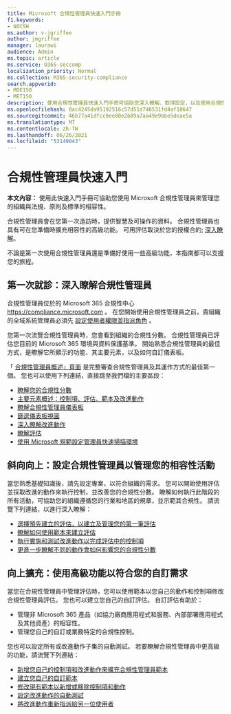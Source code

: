 ```yaml
---
title: Microsoft 合規性管理員快速入門手冊
f1.keywords:
- NOCSH
ms.author: v-jgriffee
author: jmgriffee
manager: laurawi
audience: Admin
ms.topic: article
ms.service: O365-seccomp
localization_priority: Normal
ms.collection: M365-security-compliance
search.appverid:
- MOE150
- MET150
description: 使用合規性管理員快速入門手冊可協助您深入瞭解、取得設定，以及使用合規性管理員。
ms.openlocfilehash: 8ac4245da95192516c57d51d740531fd4af10647
ms.sourcegitcommit: 46b77a41dfcc0ee80e2b89a7aa49e9bbe5deae5a
ms.translationtype: MT
ms.contentlocale: zh-TW
ms.lasthandoff: 06/26/2021
ms.locfileid: "53149043"
---
```

# <a name="compliance-manager-quickstart"></a>合規性管理員快速入門

**本文內容：** 使用此快速入門手冊可協助您使用 Microsoft 合規性管理員來管理您的組織與法規、原則及標準的相容性。

合規性管理員會在您第一次造訪時，提供智慧及可操作的資料。 合規性管理員也具有可在您準備時擴充相容性的高級功能。 可用評估取決於您的授權合約; [深入瞭解](/office365/servicedescriptions/microsoft-365-service-descriptions/microsoft-365-tenantlevel-services-licensing-guidance/microsoft-365-security-compliance-licensing-guidance)。

不論是第一次使用合規性管理員還是準備好使用一些高級功能，本指南都可以支援您的旅程。

## <a name="first-visit-get-to-know-compliance-manager"></a>第一次就診：深入瞭解合規性管理員

合規性管理員位於的 Microsoft 365 合規性中心 https://compliance.microsoft.com 。 在您開始使用合規性管理員之前，貴組織的全域系統管理員必須先 [設定使用者權限並指派角色](compliance-manager-setup.md#set-user-permissions-and-assign-roles) 。

您第一次流覽合規性管理員時，您會看到組織的合規性分數。 合規性管理員已評估您目前的 Microsoft 365 環境與資料保護基準。 開始熟悉合規性管理員的最佳方式，是瞭解它所顯示的功能、其主要元素，以及如何自訂儀表板。

「 [合規性管理員概述」頁面](compliance-manager.md) 是完整審查合規性管理員及其運作方式的最佳第一個。 您也可以使用下列連結，直接跳至我們檔的主要區段：

- [瞭解您的合規性分數](compliance-manager.md#understanding-your-compliance-score)
- [主要元素概述：控制項、評估、範本及改進動作](compliance-manager.md#key-elements-controls-assessments-templates-improvement-actions)
- [瞭解合規性管理員儀表板](compliance-manager-setup.md#understand-the-compliance-manager-dashboard)
- [篩選儀表板視圖](compliance-manager-setup.md#filtering-your-dashboard-view)
- [深入瞭解改進動作](compliance-manager-setup.md#improvement-actions-page)
- [瞭解評估](compliance-manager.md#assessments)
- [使用 Microsoft 規範設定管理員快速掃描環境](compliance-manager-mcca.md)

## <a name="ramping-up-configure-compliance-manager-to-manage-your-compliance-activities"></a>斜向向上：設定合規性管理員以管理您的相容性活動

當您熟悉基礎知識後，請先設定專案，以符合組織的需求。 您可以開始使用評估並採取改進的動作來執行控制，並改善您的合規性分數。 瞭解如何執行此階段的所有活動，可協助您的組織遵循您的行業和地區的規章，並示範其合規性。 請流覽下列連結，以進行深入瞭解：

- [選擇預先建立的評估，以建立及管理您的第一筆評估](compliance-manager-assessments.md)
- [瞭解如何使用範本來建立評估](compliance-manager-templates.md)
- [執行實施和測試改進動作以完成評估中的控制項](compliance-manager-improvement-actions.md)
- [更進一步瞭解不同的動作會如何影響您的合規性分數](compliance-score-calculation.md)

## <a name="scaling-up-use-advanced-functionality-to-meet-your-custom-needs"></a>向上擴充：使用高級功能以符合您的自訂需求

當您在合規性管理員中管理評估時，您可以使用範本以您自己的動作和控制項修改合規性管理員評估。 您也可以建立您自己的自訂評估。 自訂評估有助於：

- 管理非 Microsoft 365 產品（如協力廠商應用程式和服務、內部部署應用程式及其他資產）的相容性。
- 管理您自己的自訂或業務特定的合規性控制。

您也可以設定所有或改進動作子集的自動測試。 若要瞭解合規性管理員中更高級的功能，請流覽下列連結：

- [新增您自己的控制項和改進動作來擴充合規性管理員範本](compliance-manager-templates.md#extend-an-assessment-template)
- [建立您自己的自訂範本](compliance-manager-templates.md#create-an-assessment-template)
- [修改現有範本以新增或移除控制項和動作](compliance-manager-templates.md#modify-a-template)
- [設定改進動作的自動測試](compliance-manager-setup.md#set-up-automated-testing)
- [將改進動作重新指派給另一位使用者](compliance-manager-setup.md#reassign-improvement-actions-to-another-user)